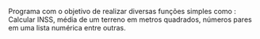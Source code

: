 Programa com o objetivo de realizar diversas funções simples como : Calcular INSS, média de um terreno em metros quadrados, números pares em uma lista numérica entre outras.
